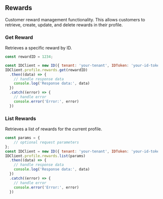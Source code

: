 ## Rewards

Customer reward management functionality.
This allows customers to retrieve, create, update, and delete rewards in their profile.

### Get Reward
Retrieves a specific reward by ID.

```javascript
const rewardID = 1234;

const IDClient = new ID({ tenant: 'your-tenant', IDToken: 'your-id-token', config: {} })
IDClient.profile.rewards.get(rewardID)
  .then((data) => {
    // handle response data
    console.log('Response data:', data)
  })
  .catch((error) => {
    // handle error
    console.error('Error:', error)
  })
```

### List Rewards

Retrieves a list of rewards for the current profile.
```javascript
const params = {
    // optional request parameters
};
const IDClient = new ID({ tenant: 'your-tenant', IDToken: 'your-id-token', config: {} })
IDClient.profile.rewards.list(params)
  .then((data) => {
    // handle response data
    console.log('Response data:', data)
  })
  .catch((error) => {
    // handle error
    console.error('Error:', error)
  })
```
